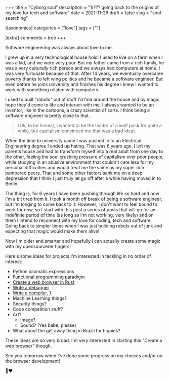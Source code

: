 +++
title = "Cyborg soul"
description = "1/??? going back to the origins of my love for tech and software"
date = 2021-11-29
draft = false
slug = "soul-searching"

[taxonomies]
categories = ["love"]
tags = [""]

[extra]
comments = true
+++

Software engineering was always about love to me.

I grew up in a very technological house hold. I used to live on a farm when I was a kid, and we were very poor. But my father came from a rich family, he was a very culturally rich person and we always had computers at home. I was very furtunate because of that. After 14 years, we eventually overcame poverty thanks to left wing politics and he became a software engineer. But even before he joins university and finishes his degree I knew I wanted to work with something related with computers.

I used to built "robots" out of stuff I'd find around the house and by magic hope they'd come to life and interact with me. I always wanted to be an inventor, like in the cartoons, a crazy scientist of sorts. I think being a software engineer is pretty close to that.

>(Ok, to be honest, I wanted to be the leader of a wolf pack for quite a while, but capitalism convinced me that was a bad idea).

When the time to university came I was pushed in to an Electrical Engineering degree I ended up hating. That was 6 years ago. I left my parents house and had to transform myself into a real adult from one day to the other, feeling the soul crushing pressure of capitalism over poor people, while studying in an abusive environment that couldn't care less for my personal difficulties and would treat me the same as my super rich pampered peers. That and some other factors sank me on a deep depression that I think I just truly let go off after a while having moved in to Berlin.

The thing is, for 6 years I have been pushing through life so hard and now I'm a bit tired from it. I took a month off break of being a software engineer, but I'm longing to come back to it. However, I don't want to feel bound to work for now, so I start with this post a series of posts that will go for an indefinite period of time (as long as I'm not working, very likely) and on them I intend to reconnect with my love for coding, tech and software. Going back to simpler times when I was just building robots out of junk and expecting that magic would make them alive!

Now I'm older and smarter and hopefully I can actually create some magic with my opensourcerer fingers!

Here's some ideas for projects I'm interested in tackling in no order of interest:

- Python idiomatic expressions
- [Functional programming paradigm](https://blog.kalvad.com/haskell-series-part-1/)
- [Create a web browser in Rust](https://browser.engineering/)
- [Write a debugger](https://blog.tartanllama.xyz/writing-a-linux-debugger-setup/)
- [Write a compiler](https://www.cs.cornell.edu/courses/cs6120/2020fa/self-guided/), [1](https://norasandler.com/2017/11/29/Write-a-Compiler.html)
- Machine Learning things?
- Security things?
- Code competition stuff?
- Art?
    - Image?
    - Sound? (Yes babe, please)
- What about the get away thing in Brazil for hippies?

These ideas are so very broad. I'm very interested in starting this "Create a web browser" though.

See you tomorrow when I've done some progress on my choices and/or on the browser development!

🤖❤️